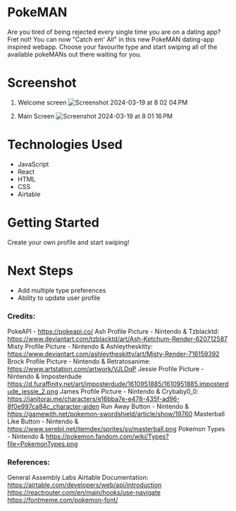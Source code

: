 # PokeMAN

Are you tired of being rejected every single time you are on a dating app? Fret not! You can now "Catch em' All" in this new PokeMAN dating-app inspired webapp. Choose your favourite type and start swiping all of the available pokeMANs out there waiting for you. 

# Screenshot
1. Welcome screen
![Screenshot 2024-03-19 at 8 02 04 PM](https://github.com/droopypok/pokeman-catcher/assets/158001887/5a438b3d-4cf9-4ae5-bc3c-7b930a10d756)

2. Main Screen
![Screenshot 2024-03-19 at 8 01 16 PM](https://github.com/droopypok/pokeman-catcher/assets/158001887/06eaf688-ccab-49d7-a9a2-ef010344e1d8)


# Technologies Used

- JavaScript
- React
- HTML
- CSS
- Airtable

# Getting Started

Create your own profile and start swiping!

# Next Steps

- Add multiple type preferences
- Ability to update user profile


### Credits: 
PokeAPI - https://pokeapi.co/
Ash Profile Picture - Nintendo & Tzblacktd: https://www.deviantart.com/tzblacktd/art/Ash-Ketchum-Render-620712587
Misty Profile Picture - Nintendo & Ashleytheskitty: https://www.deviantart.com/ashleytheskitty/art/Misty-Render-716159392
Brock Profile Picture - Nintendo & Retratosanime: https://www.artstation.com/artwork/VJLDqP
Jessie Profile Picture - Nintendo & Imposterdude https://d.furaffinity.net/art/imposterdude/1610951885/1610951885.imposterdude_jessie_2.png
James Profile Picture - Nintendo & Crybaby0_0: https://janitorai.me/characters/e16bba7e-e478-435f-ad96-8f0e997ca84c_character-aiden
Run Away Button - Nintendo & https://gamewith.net/pokemon-swordshield/article/show/19760
Masterball Like Button - Nintendo & https://www.serebii.net/itemdex/sprites/sv/masterball.png
Pokemon Types - Nintendo & https://pokemon.fandom.com/wiki/Types?file=PokemonTypes.png

### References:
General Assembly Labs
Airtable Documentation: https://airtable.com/developers/web/api/introduction
https://reactrouter.com/en/main/hooks/use-navigate
https://fontmeme.com/pokemon-font/
